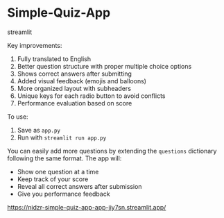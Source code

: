 # Simple-Quiz-App
 streamlit

Key improvements:
1. Fully translated to English
2. Better question structure with proper multiple choice options
3. Shows correct answers after submitting
4. Added visual feedback (emojis and balloons)
5. More organized layout with subheaders
6. Unique keys for each radio button to avoid conflicts
7. Performance evaluation based on score

To use:
1. Save as `app.py`
2. Run with `streamlit run app.py`

You can easily add more questions by extending the `questions` dictionary following the same format. The app will:
- Show one question at a time
- Keep track of your score
- Reveal all correct answers after submission
- Give you performance feedback

https://nidzr-simple-quiz-app-app-jiy7sn.streamlit.app/
